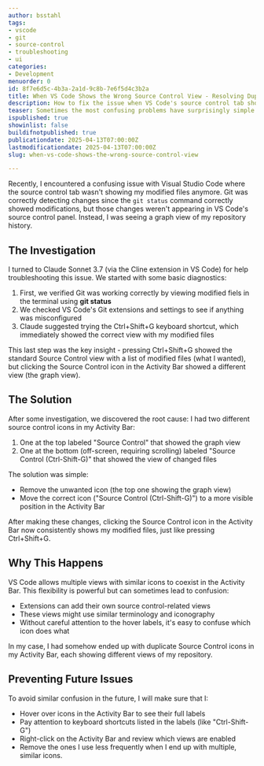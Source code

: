 ```yaml
---
author: bsstahl
tags:
- vscode
- git
- source-control
- troubleshooting
- ui
categories:
- Development
menuorder: 0
id: 8f7e6d5c-4b3a-2a1d-9c8b-7e6f5d4c3b2a
title: When VS Code Shows the Wrong Source Control View - Resolving Duplicate Icons
description: How to fix the issue when VS Code's source control tab shows a graph view instead of modified files
teaser: Sometimes the most confusing problems have surprisingly simple solutions - discover how duplicate icons in the VS Code Activity Bar can cause your source control view to behave unexpectedly.
ispublished: true
showinlist: false
buildifnotpublished: true
publicationdate: 2025-04-13T07:00:00Z
lastmodificationdate: 2025-04-13T07:00:00Z
slug: when-vs-code-shows-the-wrong-source-control-view

---
```

Recently, I encountered a confusing issue with Visual Studio Code where the source control tab wasn't showing my modified files anymore. Git was correctly detecting changes since the `git status` command correctly showed modifications, but those changes weren't appearing in VS Code's source control panel. Instead, I was seeing a graph view of my repository history.

## The Investigation

I turned to Claude Sonnet 3.7 (via the Cline extension in VS Code) for help troubleshooting this issue. We started with some basic diagnostics:

1. First, we verified Git was working correctly by viewing modified fiels in the terminal using **git status**
2. We checked VS Code's Git extensions and settings to see if anything was misconfigured
3. Claude suggested trying the Ctrl+Shift+G keyboard shortcut, which immediately showed the correct view with my modified files

This last step was the key insight - pressing Ctrl+Shift+G showed the standard Source Control view with a list of modified files (what I wanted), but clicking the Source Control icon in the Activity Bar showed a different view (the graph view).

## The Solution

After some investigation, we discovered the root cause: I had two different source control icons in my Activity Bar:

1. One at the top labeled "Source Control" that showed the graph view
2. One at the bottom (off-screen, requiring scrolling) labeled "Source Control (Ctrl-Shift-G)" that showed the view of changed files

The solution was simple:

* Remove the unwanted icon (the top one showing the graph view)
* Move the correct icon ("Source Control (Ctrl-Shift-G)") to a more visible position in the Activity Bar

After making these changes, clicking the Source Control icon in the Activity Bar now consistently shows my modified files, just like pressing Ctrl+Shift+G.

## Why This Happens

VS Code allows multiple views with similar icons to coexist in the Activity Bar. This flexibility is powerful but can sometimes lead to confusion:

* Extensions can add their own source control-related views
* These views might use similar terminology and iconography
* Without careful attention to the hover labels, it's easy to confuse which icon does what

In my case, I had somehow ended up with duplicate Source Control icons in my Activity Bar, each showing different views of my repository.

## Preventing Future Issues

To avoid similar confusion in the future, I will make sure that I:

* Hover over icons in the Activity Bar to see their full labels
* Pay attention to keyboard shortcuts listed in the labels (like "Ctrl-Shift-G")
* Right-click on the Activity Bar and review which views are enabled
* Remove the ones I use less frequently when I end up with multiple, similar icons.
